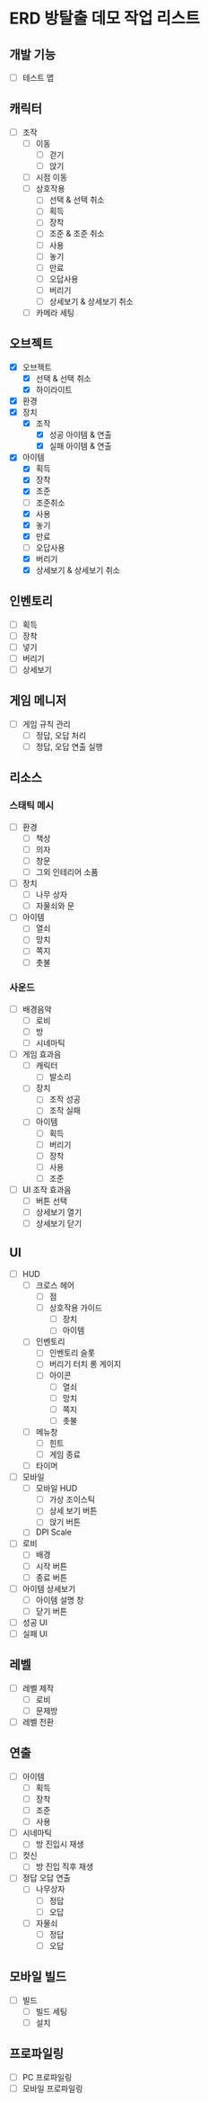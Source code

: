 # ERD 방탈출 데모 작업 리스트

## 개발 기능
- [ ] 테스트 맵

## 캐릭터
- [ ] 조작
  - [ ] 이동
    - [ ] 걷기
    - [ ] 앉기
  - [ ] 시점 이동
  - [ ] 상호작용
    - [ ] 선택 & 선택 취소
    - [ ] 획득
    - [ ] 장착
    - [ ] 조준 & 조준 취소
    - [ ] 사용
    - [ ] 놓기
    - [ ] 만료
    - [ ] 오답사용
    - [ ] 버리기
    - [ ] 상세보기 & 상세보기 취소
  - [ ] 카메라 세팅

## 오브젝트
- [x] 오브젝트
  - [x] 선택 & 선택 취소
  - [x] 하이라이트
- [x] 환경
- [x] 장치
  - [x] 조작
    - [x] 성공 아이템 & 연출
    - [x] 실패 아이템 & 연출
- [x] 아이템
  - [x] 획득
  - [x] 장착
  - [x] 조준
  - [ ] 조준취소
  - [x] 사용
  - [x] 놓기
  - [x] 만료
  - [ ] 오답사용
  - [x] 버리기
  - [x] 상세보기 & 상세보기 취소

## 인벤토리
- [ ] 획득
- [ ] 장착
- [ ] 넣기
- [ ] 버리기
- [ ] 상세보기

## 게임 메니저
- [ ] 게임 규칙 관리
  - [ ] 정답, 오답 처리
  - [ ] 정답, 오답 연출 실행

## 리소스
### 스태틱 메시
- [ ] 환경
  - [ ] 책상
  - [ ] 의자
  - [ ] 창문
  - [ ] 그외 인테리어 소품

- [ ] 장치
  - [ ] 나무 상자
  - [ ] 자물쇠와 문

- [ ] 아이템
  - [ ] 열쇠
  - [ ] 망치
  - [ ] 쪽지
  - [ ] 촛불

### 사운드
- [ ] 배경음악
  - [ ] 로비
  - [ ] 방
  - [ ] 시네마틱

- [ ] 게임 효과음
  - [ ] 캐릭터
    - [ ] 발소리
  - [ ] 장치
    - [ ] 조작 성공
    - [ ] 조작 실패
  - [ ] 아이템
    - [ ] 획득
    - [ ] 버리기
    - [ ] 장착
    - [ ] 사용
    - [ ] 조준
  
- [ ] UI 조작 효과음
  - [ ] 버튼 선택
  - [ ] 상세보기 열기
  - [ ] 상세보기 닫기

## UI
- [ ] HUD
  - [ ] 크로스 헤어
    - [ ] 점
    - [ ] 상호작용 가이드
      - [ ] 장치
      - [ ] 아이템
  - [ ] 인벤토리
    - [ ] 인벤토리 슬롯
    - [ ] 버리기 터치 롱 게이지
    - [ ] 아이콘
      - [ ] 열쇠
      - [ ] 망치
      - [ ] 쪽지
      - [ ] 촛불
  - [ ] 메뉴창
    - [ ] 힌트
    - [ ] 게임 종료
  - [ ] 타이머

- [ ] 모바일
  - [ ] 모바일 HUD
    - [ ] 가상 조이스틱
    - [ ] 상세 보기 버튼
    - [ ] 앉기 버튼
  - [ ] DPI Scale

- [ ] 로비
  - [ ] 배경
  - [ ] 시작 버튼
  - [ ] 종료 버튼
 
- [ ] 아이템 상세보기
  - [ ] 아이템 설명 창
  - [ ] 닫기 버튼

- [ ] 성공 UI
- [ ] 실패 UI 

## 레벨
- [ ] 레벨 제작
  - [ ] 로비
  - [ ] 문제방
- [ ] 레벨 전환

## 연출
- [ ] 아이템
  - [ ] 획득
  - [ ] 장착
  - [ ] 조준
  - [ ] 사용

- [ ] 시네마틱
  - [ ] 방 진입시 재생

- [ ] 컷신
  - [ ] 방 진입 직후 재생

- [ ] 정답 오답 연출
  - [ ] 나무상자 
    - [ ] 정답
    - [ ] 오답
  - [ ] 자물쇠
    - [ ] 정답
    - [ ] 오답 

## 모바일 빌드
- [ ] 빌드
  - [ ] 빌드 세팅
  - [ ] 설치

## 프로파일링
- [ ] PC 프로파일링
- [ ] 모바일 프로파일링